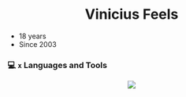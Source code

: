 <h1 align="center">Vinicius Feels</h1>

- 18 years
- Since 2003

### 💻 `x` Languages and Tools

  <p align="center">
    <a href="https://skillicons.dev">
      <img src='https://skillicons.dev/icons?i=nodejs,js,typescript,python,php,react,nextjs,vuejs,golang,html,css,mongodb' />
    </a>
  </p>
